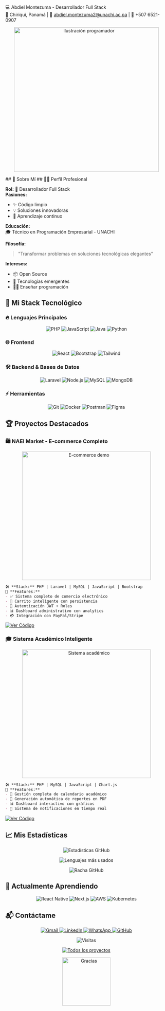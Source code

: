 💻 Abdiel Montezuma - Desarrollador Full Stack  
📍 Chiriquí, Panamá | 📧 abdiel.montezuma2@unachi.ac.pa | 📱 +507 6521-0907  

<p align="center">
  <img src="https://i.imgur.com/3J3Q2bL.png" width="450" alt="Ilustración programador"/>
</p>
## 🌟 Sobre Mí  
## 🧑‍💻 Perfil Profesional

**Rol:** 🚀 Desarrollador Full Stack  
**Pasiones:**  
- ✨ Código limpio  
- 💡 Soluciones innovadoras  
- 🌱 Aprendizaje continuo  

**Educación:**  
🎓 Técnico en Programación Empresarial - UNACHI  

**Filosofía:**  
> "Transformar problemas en soluciones tecnológicas elegantes"  

**Intereses:**  
- 📦 Open Source  
- 🔮 Tecnologías emergentes  
- 👨‍🏫 Enseñar programación

## 🚀 Mi Stack Tecnológico

### 🔥 Lenguajes Principales
<p align="center">
  <img src="https://img.shields.io/badge/PHP-777BB4?style=for-the-badge&logo=php&logoColor=white&logoWidth=30" alt="PHP">
  <img src="https://img.shields.io/badge/JavaScript-323330?style=for-the-badge&logo=javascript&logoColor=F7DF1E" alt="JavaScript">
  <img src="https://img.shields.io/badge/Java-ED8B00?style=for-the-badge&logo=openjdk&logoColor=white" alt="Java">
  <img src="https://img.shields.io/badge/Python-3776AB?style=for-the-badge&logo=python&logoColor=white" alt="Python">
</p>

### 🌐 Frontend
<p align="center">
  <img src="https://img.shields.io/badge/React-20232A?style=for-the-badge&logo=react&logoColor=61DAFB" alt="React">
  <img src="https://img.shields.io/badge/Bootstrap-563D7C?style=for-the-badge&logo=bootstrap&logoColor=white" alt="Bootstrap">
  <img src="https://img.shields.io/badge/Tailwind_CSS-38B2AC?style=for-the-badge&logo=tailwind-css&logoColor=white" alt="Tailwind">
</p>

### 🛠 Backend & Bases de Datos
<p align="center">
  <img src="https://img.shields.io/badge/Laravel-FF2D20?style=for-the-badge&logo=laravel&logoColor=white" alt="Laravel">
  <img src="https://img.shields.io/badge/Node.js-339933?style=for-the-badge&logo=nodedotjs&logoColor=white" alt="Node.js">
  <img src="https://img.shields.io/badge/MySQL-005C84?style=for-the-badge&logo=mysql&logoColor=white" alt="MySQL">
  <img src="https://img.shields.io/badge/MongoDB-4EA94B?style=for-the-badge&logo=mongodb&logoColor=white" alt="MongoDB">
</p>

### ⚡ Herramientas
<p align="center">
  <img src="https://img.shields.io/badge/Git-F05032?style=for-the-badge&logo=git&logoColor=white" alt="Git">
  <img src="https://img.shields.io/badge/Docker-2CA5E0?style=for-the-badge&logo=docker&logoColor=white" alt="Docker">
  <img src="https://img.shields.io/badge/Postman-FF6C37?style=for-the-badge&logo=Postman&logoColor=white" alt="Postman">
  <img src="https://img.shields.io/badge/Figma-F24E1E?style=for-the-badge&logo=figma&logoColor=white" alt="Figma">
</p>

## 🏆 Proyectos Destacados

### 🛍️ NAEI Market - E-commerce Completo
<div align="center">
  <img src="https://media.giphy.com/media/ZVik7pBtu9dNS/giphy.gif" width="400" alt="E-commerce demo">
</div>

```markdown
🛠 **Stack:** PHP | Laravel | MySQL | JavaScript | Bootstrap  
🌟 **Features:**
- ✅ Sistema completo de comercio electrónico
- 🛒 Carrito inteligente con persistencia
- 🔐 Autenticación JWT + Roles
- 📊 Dashboard administrativo con analytics
- 💳 Integración con PayPal/Stripe
```

[![Ver Código](https://img.shields.io/badge/🔎_Ver_Repositorio-181717?style=for-the-badge&logo=github)](https://github.com/anderh04/NAEI-Market)

### 🎓 Sistema Académico Inteligente
<div align="center">
  <img src="https://media.giphy.com/media/3o7TKUM3IgJBX2as9O/giphy.gif" width="400" alt="Sistema académico">
</div>

```markdown
🛠 **Stack:** PHP | MySQL | JavaScript | Chart.js  
🌟 **Features:**
- 📅 Gestión completa de calendario académico
- 📝 Generación automática de reportes en PDF
- 📊 Dashboard interactivo con gráficos
- 🔔 Sistema de notificaciones en tiempo real
```

[![Ver Código](https://img.shields.io/badge/🔎_Ver_Repositorio-181717?style=for-the-badge&logo=github)](https://github.com/anderh04/sistema-academico)

## 📈 Mis Estadísticas

<div align="center">
  
  ![Estadísticas GitHub](https://github-readme-stats.vercel.app/api?username=anderh04&show_icons=true&theme=radical&count_private=true&include_all_commits=true)
  
  ![Lenguajes más usados](https://github-readme-stats.vercel.app/api/top-langs/?username=anderh04&layout=compact&theme=radical&hide=html,css)
  
  ![Racha GitHub](https://github-readme-streak-stats.herokuapp.com/?user=anderh04&theme=radical&fire=DD2727)
</div>

## 🌱 Actualmente Aprendiendo

<p align="center">
  <img src="https://img.shields.io/badge/React_Native-20232A?style=for-the-badge&logo=react&logoColor=61DAFB" alt="React Native">
  <img src="https://img.shields.io/badge/next.js-000000?style=for-the-badge&logo=nextdotjs&logoColor=white" alt="Next.js">
  <img src="https://img.shields.io/badge/AWS-232F3E?style=for-the-badge&logo=amazonaws&logoColor=white" alt="AWS">
  <img src="https://img.shields.io/badge/Kubernetes-326CE5?style=for-the-badge&logo=kubernetes&logoColor=white" alt="Kubernetes">
</p>

## 📬 Contáctame

<p align="center">
  <a href="mailto:abdiel.montezuma2@unachi.ac.pa">
    <img src="https://img.shields.io/badge/Gmail-D14836?style=for-the-badge&logo=gmail&logoColor=white" alt="Gmail">
  </a>
  <a href="https://linkedin.com/in/abdiel-montezuma">
    <img src="https://img.shields.io/badge/LinkedIn-0077B5?style=for-the-badge&logo=linkedin&logoColor=white" alt="LinkedIn">
  </a>
  <a href="https://wa.me/50765210907">
    <img src="https://img.shields.io/badge/WhatsApp-25D366?style=for-the-badge&logo=whatsapp&logoColor=white" alt="WhatsApp">
  </a>
  <a href="https://github.com/anderh04">
    <img src="https://img.shields.io/badge/GitHub-100000?style=for-the-badge&logo=github&logoColor=white" alt="GitHub">
  </a>
</p>

<div align="center">
  
  ![Visitas](https://komarev.com/ghpvc/?username=anderh04&label=Profile%20views&color=0e75b6&style=flat)
  
  [![Todos los proyectos](https://img.shields.io/badge/🚀_Ver_todos_mis_proyectos-181717?style=for-the-badge&logo=github)](https://github.com/anderh04?tab=repositories)
</div>

<p align="center">
  <img src="https://media.giphy.com/media/3oKIPnAiaMCws8nOsE/giphy.gif" width="150" alt="Gracias">
</p>

